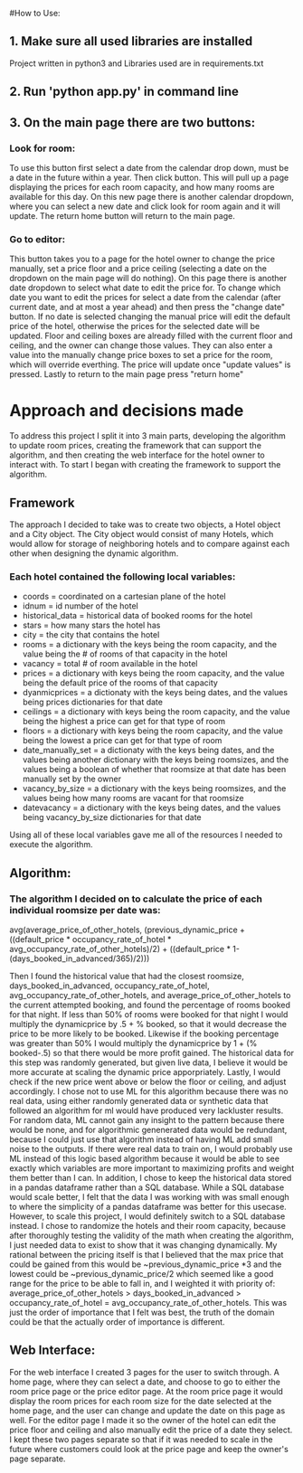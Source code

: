 #How to Use:
## 1. Make sure all used libraries are installed
Project written in python3 and Libraries used are in requirements.txt
## 2. Run 'python app.py' in command line
## 3. On the main page there are two buttons:
### Look for room:
To use this button first select a date from the calendar drop down, must be a date in the future within a year. Then click button. This will pull up a page displaying the prices for each room capacity, and how many rooms are available for this day. On this new page there is another calendar dropdown, where you can select a new date and click look for room again and it will update. The return home button will return to the main page.
### Go to editor:
This button takes you to a page for the hotel owner to change the price manually, set a price floor and a price ceiling (selecting a date on the dropdown on the main page will do nothing). On this page there is another date dropdown to select what date to edit the price for. To change which date you want to edit the prices for select a date from the calendar (after current date, and at most a year ahead) and then press the "change date" button. If no date is selected changing the manual price will edit the default price of the hotel, otherwise the prices for the selected date will be updated. Floor and ceiling boxes are already filled with the current floor and ceiling, and the owner can change those values. They can also enter a value into the manually change price boxes to set a price for the room, which will override everthing. The price will update once "update values" is pressed. Lastly to return to the main page press "return home"


# Approach and decisions made
To address this project I split it into 3 main parts, developing the algorithm to update room prices, creating the framework that can support the algorithm, and then creating the web interface for the hotel owner to interact with. To start I began with creating the framework to support the algorithm.
## Framework
The approach I decided to take was to create two objects, a Hotel object and a City object. The City object would consist of many Hotels, which would allow for storage of neighboring hotels and to compare against each other when designing the dynamic algorithm. 
### Each hotel contained the following local variables:
- coords = coordinated on a cartesian plane of the hotel
- idnum = id number of the hotel
- historical_data = historical data of booked rooms for the hotel
- stars = how many stars the hotel has
- city = the city that contains the hotel
- rooms = a dictionary with the keys being the room capacity, and the value being the # of rooms of that capacity in the hotel
- vacancy = total # of room available in the hotel
- prices = a dictionary with keys being the room capacity, and the value being the default price of the rooms of that capacity
- dyanmicprices = a dictionaty with the keys being dates, and the values being prices dictionaries for that date
- ceilings = a dictionary with keys being the room capacity, and the value being the highest a price can get for that type of room
- floors = a dictionary with keys being the room capacity, and the value being the lowest a price can get for that type of room
- date_manually_set = a dictionaty with the keys being dates, and the values being another dictionary with the keys being roomsizes, and the values being a boolean of whether that roomsize at that date has been manually set by the owner
- vacancy_by_size = a dictionary with the keys being roomsizes, and the values being how many rooms are vacant for that roomsize
- datevacancy = a dictionary with the keys being dates, and the values being vacancy_by_size dictionaries for that date

Using all of these local variables gave me all of the resources I needed to execute the algorithm.

## Algorithm:
### The algorithm I decided on to calculate the price of each individual roomsize per date was: 
avg(average_price_of_other_hotels, (previous_dynamic_price + ((default_price * occupancy_rate_of_hotel * avg_occupancy_rate_of_other_hotels)/2) + ((default_price * 1-(days_booked_in_advanced/365)/2)))


Then I found the historical value that had the closest roomsize, days_booked_in_advanced, occupancy_rate_of_hotel, avg_occupancy_rate_of_other_hotels, and average_price_of_other_hotels to the current attempted booking, and found the percentage of rooms booked for that night. If less than 50% of rooms were booked for that night I would multiply the dynamicprice by .5 + % booked, so that it would decrease the price to be more likely to be booked. Likewise if the booking percentage was greater than 50% I would multiply the dynamicprice by 1 + (% booked-.5) so that there would be more profit gained. The historical data for this step was randomly generated, but given live data, I believe it would be more accurate at scaling the dynamic price apporpriately. Lastly, I would check if the new price went above or below the floor or ceiling, and adjust accordingly. I chose not to use ML for this algorithm because there was no real data, using either randomly generated data or synthetic data that followed an algorithm for ml would have produced very lackluster results. For random data, ML cannot gain any insight to the pattern because there would be none, and for algorithmic genenerated data would be redundant, because I could just use that algorithm instead of having ML add small noise to the outputs. If there were real data to train on, I would probably use ML instead of this logic based algorithm because it would be able to see exactly which variables are more important to maximizing profits and weight them better than I can. In addition, I chose to keep the historical data stored in a pandas dataframe rather than a SQL database. While a SQL database would scale better, I felt that the data I was working with was small enough to where the simplicity of a pandas dataframe was better for this usecase. However, to scale this project, I would definitely switch to a SQL database instead. I chose to randomize the hotels and their room capacity, because after thoroughly testing the validity of the math when creating the algorithm, I just needed data to exist to show that it was changing dynamically. My rational between the pricing itself is that I believed that the max price that could be gained from this would be ~previous_dynamic_price *3 and the lowest could be ~previous_dynamic_price/2 which seemed like a good range for the price to be able to fall in, and I weighted it with priority of: average_price_of_other_hotels > days_booked_in_advanced > occupancy_rate_of_hotel = avg_occupancy_rate_of_other_hotels. This was just the order of importance that I felt was best, the truth of the domain could be that the actually order of importance is different.

## Web Interface:
For the web interface I created 3 pages for the user to switch through. A home page, where they can select a date, and choose to go to either the room price page or the price editor page. At the room price page it would display the room prices for each room size for the date selected at the home page, and the user can change and update the date on this page as well. For the editor page I made it so the owner of the hotel can edit the price floor and ceiling and also manually edit the price of a date they select. I kept these two pages separate so that if it was needed to scale in the future where customers could look at the price page and keep the owner's page separate.
